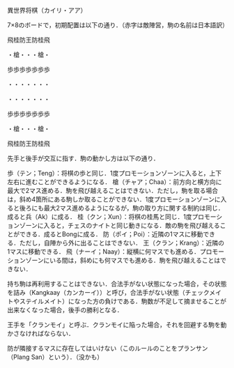 異世界将棋（カイリ・アア）

7×8のボードで，初期配置は以下の通り．（赤字は敵陣営，駒の名前は日本語訳）

飛桂防王防桂飛

・槍・・・槍・

歩歩歩歩歩歩歩

・・・・・・・

・・・・・・・

歩歩歩歩歩歩歩

・槍・・・槍・

飛桂防王防桂飛

先手と後手が交互に指す．駒の動かし方は以下の通り．

歩（テン；Teng）：将棋の歩と同じ．1度プロモーションゾーンに入ると，上下左右に進むことができるようになる．
槍（チャア；Chaa）：前方向と横方向に最大で2マス進める．駒を飛び越えることはできない．ただし，駒を取る場合は，斜め4箇所にある駒しか取ることができない．1度プロモーションゾーンに入ると後ろにも最大2マス進めるようになるが，駒の取り方に関する制約は同じ．成ると兵（Ak）に成る．
桂（クン；Xun）：将棋の桂馬と同じ．1度プロモーションゾーンに入ると，チェスのナイトと同じ動きになる．敵の駒を飛び越えることができる．成るとBongに成る．
防（ポイ；Poi）：近隣の1マスに移動できる．ただし，自陣から外に出ることはできない．
王（クラン；Krang）：近隣の1マスに移動できる．
飛（ナーイ；Naay）：縦横に何マスでも進める．プロモーションゾーンにいる間は，斜めにも何マスでも進める．駒を飛び越えることはできない．

持ち駒は再利用することはできない．合法手がない状態になった場合，その状態を詰み（Kangkaay（カンカーイ））と呼び，合法手がない状態（チェックメイトやステイルメイト）になった方の負けである．駒数が不足して摘ませることが出来なくなった場合，後手の勝利となる．

王手を「クランモイ」と呼ぶ．クランモイに陥った場合，それを回避する駒を動かさなければならない．

防が隣接するマスに存在してはいけない（このルールのことをプランサン（Plang San）という）．（没かも）
